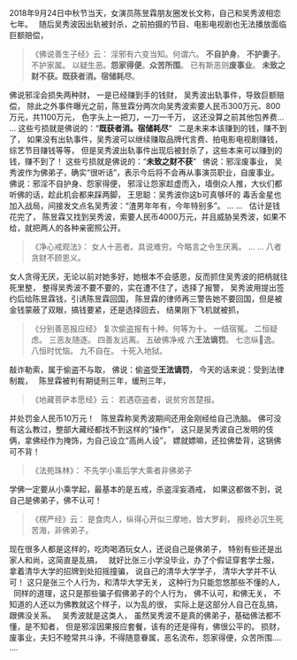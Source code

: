 2018年9月24日中秋节当天，女演员陈昱霖朋友圈发长文称，自己和吴秀波相恋七年。
&nbsp;
随后吴秀波因出轨被封杀，之前拍摄的节目、电影电视剧也无法播放面临巨额赔偿，

> 《佛说善生子经》云： 
> 淫邪有六变当知。何谓六。
>**不自护身**。
>**不护妻子**。
> 不护家属。
> 以疑生恶。**怨家得便**。**众苦所围**。
> 已有斯恶则**废事业**。
> **未致之财不获。既获者消。宿储耗尽**。

佛说邪淫会损失两种财，
一是已经赚到手的钱财，
吴秀波出轨事件，导致巨额赔偿，
除此之外事件曝光之前，陈昱霖分两次向吴秀波索要人民币300万元、800万元，共1100万元，
色字头上一把刀，一刀一千万，
这还没算之前其他包养费... ...
这些亏损就是佛说的：“**既获者消。宿储耗尽**”
&nbsp;
二是未来本该赚到的钱，赚不到了，
如果没有出轨事件，吴秀波可以继续赚取品牌代言费、拍电影电视剧赚钱，综艺节目赚钱等等，
但是吴秀波出轨事件出现后被封杀了，这些本来可以赚到的钱，赚不到了！
这些亏损就是佛说的：“**未致之财不获**”
&nbsp;
佛说：邪淫废事业，
吴秀波作为佛弟子，确实“很听话”，表示今后将不会再从事演员职业，自废事业。
&nbsp;
佛说：邪淫不自护身、怨家得便，
邪淫让怨家趁虚而入，墙倒众人推，大伙们都听佛的话，趁此机会都来踩两脚，
王思聪：吴秀波你这b可真够坏的
毒舌金星也加入战局，间接发文点名吴秀波：“渣男年年有，今年特别多”。
... ...
&nbsp;
估计是钱花完了，
陈昱霖又找到吴秀波，索要人民币4000万元，并且威胁吴秀波，如果不给，就把两人的各种亲密照公开。

> 《净心戒观法》：
> 女人十恶者。具说难穷。今略言之令生厌离。
> ... ...
> 八者贪财不顾恩义。

女人贪得无厌，无论以前对她多好，她根本不会感恩，反而抓住吴秀波的把柄就往死里整，
整得吴秀波不要不要的，实在遭不住了，选择了报警，
吴秀波用提出签约后给陈昱霖钱，引诱陈昱霖回国，
陈昱霖的律师再三警告她不要回国，但是被金钱蒙蔽了双眼，搞钱要紧，还是选择回去，
结果刚下飞机就被抓，

> 《分别善恶报应经》
> 复次偷盗报有十种。何等为十。
> 一结宿冤。
> 二恒疑虑。
> 三恶友随逐。
> 四善友远离。
> 五破佛净戒
> 六**王法谪罚**。
> 七恣纵𢠽逸。
> 八恒时忧恼。
> 九不自在。
> 十死入地狱。

敲诈勒索，属于偷盗不与取，
佛说：偷盗受**王法谪罚**，
今天的话来说：受到法律制裁，
&nbsp;
陈昱霖被判有期徒刑三年，缓刑三年，

> 《地藏菩萨本愿经》云： 
> 若遇窃盗者，说贫穷苦楚报。

并处罚金人民币10万元！
&nbsp;
陈昱霖称吴秀波期间还用金刚经给自己洗脑。
佛可没有这么教过，整部大藏经都找不到这样的“操作”，
这只是吴秀波自己发明的伎俩，拿佛经作为掩饰，为自己设立“高尚人设”，
嫖就嫖嘛，还拉佛垫背，这锅佛可不背！

> 《法苑珠林》：
> 不先学小乘后学大乘者非佛弟子

学佛一定要从小乘学起，最基本的是五戒，杀盗淫妄酒戒，
如果这都做不到，说自己是佛弟子，佛不认可！

> 《楞严经》云： 
> 是食肉人，纵得心开似三摩地，皆大罗刹， 
> 报终必沉生死苦海，非佛弟子。

现在很多人都是这样的，吃肉喝酒玩女人，还说自己是佛弟子，
特别有些还是出家人和尚，这简直是乱搞，
&nbsp;
就好比张三小学没毕业，办了个假证穿套学士服，
拿着清华大学的招牌到处招摇撞骗，
说自己的清华大学学子，
清华大学并不认可！
这只是张三个人行为，和清华大学无关，
这种行为只能忽悠那些不懂的人，
&nbsp;
同样的道理，这只是那些骗子假佛弟子的个人行为，
佛不认可，和佛无关，
不知道的人还以为佛教就这个样子，以为乱的很，
实际上是这部分人自己在乱搞，跟佛没关系。
&nbsp;
吴秀波就是这类人，
虽然吴秀波不是真的佛弟子，基础佛法都不懂，是不知者，
但是邪淫因果报应套餐，该有的还是得有，佛很公平的。
损财，废事业，夫妇不睦常共斗诤，不得随意眷属，恶名流布，怨家得便，众苦所围.... ....

